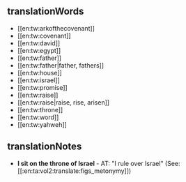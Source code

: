 ## translationWords

* [[en:tw:arkofthecovenant]]
* [[en:tw:covenant]]
* [[en:tw:david]]
* [[en:tw:egypt]]
* [[en:tw:father]]
* [[en:tw:father|father, fathers]]
* [[en:tw:house]]
* [[en:tw:israel]]
* [[en:tw:promise]]
* [[en:tw:raise]]
* [[en:tw:raise|raise, rise, arisen]]
* [[en:tw:throne]]
* [[en:tw:word]]
* [[en:tw:yahweh]]

## translationNotes

* **I sit on the throne of Israel** - AT: "I rule over Israel" (See: [[:en:ta:vol2:translate:figs_metonymy]])
